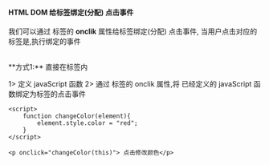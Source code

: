 #### HTML DOM 给标签绑定(分配) 点击事件

我们可以通过 标签的 **onclik** 属性给标签绑定(分配) 点击事件, 当用户点击对应的标签是,执行绑定的事件

<br>
**方式1:**
直接在标签内




1> 定义 javaScript 函数
2> 通过 标签的 onclik 属性,将 已经定义的 javaScript 函数绑定为标签的点击事件

```
<script>
    function changeColor(element){
        element.style.color = "red";
    }
</script>

<p onclick="changeColor(this)"> 点击修改颜色</p>
```